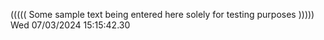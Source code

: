 ((((( Some sample text being entered here solely for testing purposes ))))) Wed 07/03/2024 15:15:42.30
